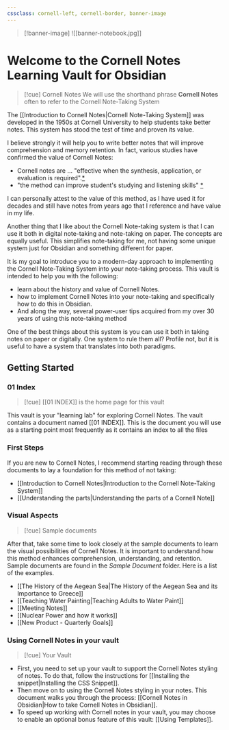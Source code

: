 ```yaml
---
cssclass: cornell-left, cornell-border, banner-image
---
```

>[!banner-image] ![[banner-notebook.jpg]]

# Welcome to the Cornell Notes Learning Vault for Obsidian

>[!cue] Cornell Notes 
>We will use the shorthand phrase **Cornell Notes** often to refer to the Cornell Note-Taking System

The [[Introduction to Cornell Notes|Cornell Note-Taking System]] was developed in the 1950s at Cornell University to help students take better notes. This system has stood the test of time and proven its value. 

I believe strongly it will help you to write better notes that will improve comprehension and memory retention. In fact, various studies have confirmed the value of Cornell Notes:
- Cornell notes are ... "effective when the synthesis, application, or evaluation is required".[*](https://soar.wichita.edu/bitstream/handle/10057/1388/grasp-2008-56.pdf)
- "the method can improve student's studying and listening skills" [*](https://rucore.libraries.rutgers.edu/rutgers-lib/51151/)

I can personally attest to the value of this method, as I have used it for decades and still have notes from years ago that I reference and have value in my life. 

Another thing that I like about the Cornell Note-taking system is that I can use it both in digital note-taking and note-taking on paper. The concepts are equally useful. This simplifies note-taking for me, not having some unique system just for Obsidian and something different for paper.

It is my goal to introduce you to a modern-day approach to implementing the Cornell Note-Taking System into your note-taking process.  This vault is intended to help you with the following:
- learn about the history and value of Cornell Notes.
- how to implement Cornell Notes into your note-taking and specifically how to do this in Obsidian.
- And along the way, several power-user tips acquired from my over 30 years of using this note-taking method

One of the best things about this system is you can use it both in taking notes on paper or digitally.  One system to rule them all? Profile not, but it is useful to have a system that translates into both paradigms.

## Getting Started
### 01 Index
>[!cue] [[01 INDEX]] is the home page for this vault


This vault is your "learning lab" for exploring Cornell Notes. The vault contains a document named [[01 INDEX]]. This is the document you will use as a starting point most frequently as it contains an index to all the files

### First Steps
If you are new to Cornell Notes, I recommend starting reading through these documents to lay a foundation for this method of not taking:
- [[Introduction to Cornell Notes|Introduction to the Cornell Note-Taking System]]
- [[Understanding the parts|Understanding the parts of a Cornell Note]]

### Visual Aspects
>[!cue] Sample documents

After that, take some time to look closely at the sample documents to learn the visual possibilities of Cornell Notes. It is important to understand how this method enhances comprehension, understanding, and retention. Sample documents are found in the *Sample Document* folder. Here is a list of the examples.
- [[The History of the Aegean Sea|The History of the Aegean Sea and its Importance to Greece]]
- [[Teaching Water Painting|Teaching Adults to Water Paint]]
- [[Meeting Notes]]
- [[Nuclear Power and how it works]]
- [[New Product - Quarterly Goals]]

### Using Cornell Notes in your vault

>[!cue] Your Vault

- First, you need to set up your vault to support the Cornell Notes styling of notes. To do that, follow the instructions for [[Installing the snippet|Installing the CSS Snippet]].
- Then move on to using the Cornell Notes styling in your notes. This document walks you through the process: [[Cornell Notes in Obsidian|How to take Cornell Notes in Obsidian]].
- To speed up working with Cornell notes in your vault, you may choose to enable an optional bonus feature of this vault: [[Using Templates]].
